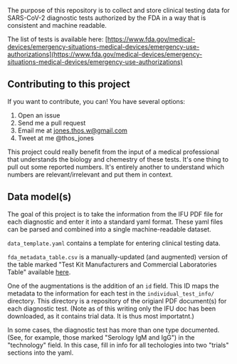 The purpose of this repository is to collect and store clinical testing data for SARS-CoV-2 diagnostic tests authorized by the FDA in a way that is consistent and machine readable.

The list of tests is available here: [https://www.fda.gov/medical-devices/emergency-situations-medical-devices/emergency-use-authorizations](https://www.fda.gov/medical-devices/emergency-situations-medical-devices/emergency-use-authorizations)

## Contributing to this project

If you want to contribute, you can! You have several options:

1. Open an issue
2. Send me a pull request
3. Email me at jones.thos.w@gmail.com
4. Tweet at me @thos_jones

This project could really benefit from the input of a medical professional that understands the biology and chemestry of these tests. It's one thing to pull out some reported numbers. It's entirely another to understand which numbers are relevant/irrelevant and put them in context.

## Data model(s)

The goal of this project is to take the information from the IFU PDF file for each diagnostic and enter it into a standard yaml format. These yaml files can be parsed and combined into a single machine-readable dataset.

`data_template.yaml` contains a template for entering clinical testing data. 

`fda_metadata_table.csv` is a manually-updated (and augmented) version of the table marked "Test Kit Manufacturers and Commercial Laboratories Table" available [here](https://www.fda.gov/medical-devices/emergency-situations-medical-devices/emergency-use-authorizations). 

One of the augmentations is the addition of an `id` field. This ID maps the metadata to the information for each test in the `individual_test_info/` directory. This directory is a repository of the origianl PDF document(s) for each diagnostic test. (Note as of this writing only the IFU doc has been downloaded, as it contains trial data. It is thus most importatnt.)

In some cases, the diagnostic test has more than one type documented. (See, for example, those marked "Serology IgM and IgG") in the "technology" field. In this case, fill in info for all techologies into two "trials" sections into the yaml.

